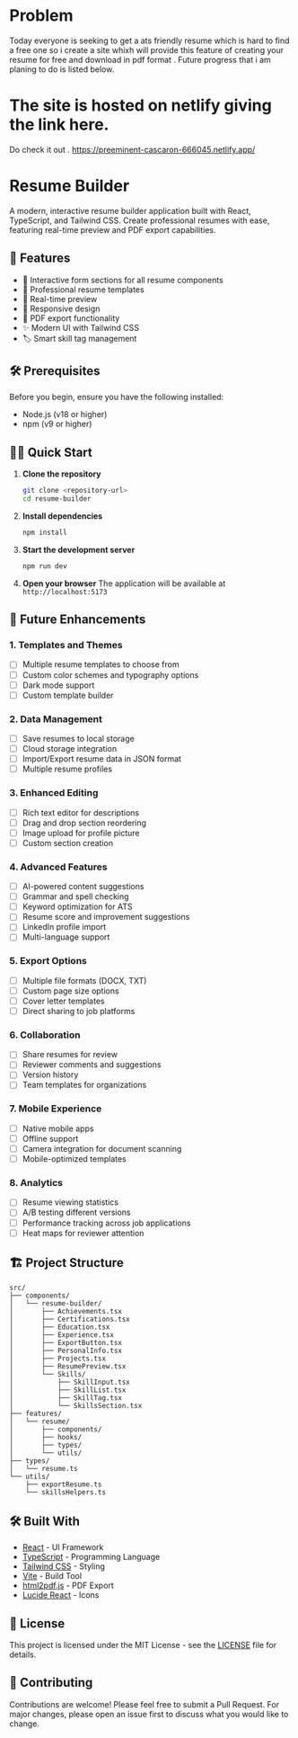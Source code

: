 # Problem
Today everyone is seeking to get a ats friendly resume which is hard to find a free one so i create a site whixh will provide this feature of creating your
resume for free and download in pdf format . Future progress that i am planing  to do is listed below.

# The site is hosted on netlify giving the link here.
Do check it out .
https://preeminent-cascaron-666045.netlify.app/
# Resume Builder

A modern, interactive resume builder application built with React, TypeScript, and Tailwind CSS. Create professional resumes with ease, featuring real-time preview and PDF export capabilities.

## 🚀 Features

- 📝 Interactive form sections for all resume components
- 👔 Professional resume templates
- 🎨 Real-time preview
- 📱 Responsive design
- 💾 PDF export functionality
- ✨ Modern UI with Tailwind CSS
- 🏷️ Smart skill tag management

## 🛠️ Prerequisites

Before you begin, ensure you have the following installed:
- Node.js (v18 or higher)
- npm (v9 or higher)

## 🏃‍♂️ Quick Start

1. **Clone the repository**
   ```bash
   git clone <repository-url>
   cd resume-builder
   ```

2. **Install dependencies**
   ```bash
   npm install
   ```

3. **Start the development server**
   ```bash
   npm run dev
   ```

4. **Open your browser**
   The application will be available at `http://localhost:5173`

## 🔄 Future Enhancements

### 1. Templates and Themes
- [ ] Multiple resume templates to choose from
- [ ] Custom color schemes and typography options
- [ ] Dark mode support
- [ ] Custom template builder

### 2. Data Management
- [ ] Save resumes to local storage
- [ ] Cloud storage integration
- [ ] Import/Export resume data in JSON format
- [ ] Multiple resume profiles

### 3. Enhanced Editing
- [ ] Rich text editor for descriptions
- [ ] Drag and drop section reordering
- [ ] Image upload for profile picture
- [ ] Custom section creation

### 4. Advanced Features
- [ ] AI-powered content suggestions
- [ ] Grammar and spell checking
- [ ] Keyword optimization for ATS
- [ ] Resume score and improvement suggestions
- [ ] LinkedIn profile import
- [ ] Multi-language support

### 5. Export Options
- [ ] Multiple file formats (DOCX, TXT)
- [ ] Custom page size options
- [ ] Cover letter templates
- [ ] Direct sharing to job platforms

### 6. Collaboration
- [ ] Share resumes for review
- [ ] Reviewer comments and suggestions
- [ ] Version history
- [ ] Team templates for organizations

### 7. Mobile Experience
- [ ] Native mobile apps
- [ ] Offline support
- [ ] Camera integration for document scanning
- [ ] Mobile-optimized templates

### 8. Analytics
- [ ] Resume viewing statistics
- [ ] A/B testing different versions
- [ ] Performance tracking across job applications
- [ ] Heat maps for reviewer attention

## 🏗️ Project Structure

```
src/
├── components/
│   └── resume-builder/
│       ├── Achievements.tsx
│       ├── Certifications.tsx
│       ├── Education.tsx
│       ├── Experience.tsx
│       ├── ExportButton.tsx
│       ├── PersonalInfo.tsx
│       ├── Projects.tsx
│       ├── ResumePreview.tsx
│       └── Skills/
│           ├── SkillInput.tsx
│           ├── SkillList.tsx
│           ├── SkillTag.tsx
│           └── SkillsSection.tsx
├── features/
│   └── resume/
│       ├── components/
│       ├── hooks/
│       ├── types/
│       └── utils/
├── types/
│   └── resume.ts
└── utils/
    ├── exportResume.ts
    └── skillsHelpers.ts
```

## 🛠️ Built With

- [React](https://reactjs.org/) - UI Framework
- [TypeScript](https://www.typescriptlang.org/) - Programming Language
- [Tailwind CSS](https://tailwindcss.com/) - Styling
- [Vite](https://vitejs.dev/) - Build Tool
- [html2pdf.js](https://ekoopmans.github.io/html2pdf.js/) - PDF Export
- [Lucide React](https://lucide.dev/) - Icons

## 📄 License

This project is licensed under the MIT License - see the [LICENSE](LICENSE) file for details.

## 🤝 Contributing

Contributions are welcome! Please feel free to submit a Pull Request. For major changes, please open an issue first to discuss what you would like to change.

